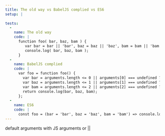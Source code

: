 ```yaml
---
title: The old way vs BabelJS complied vs ES6
setup: |
  
tests:
  -
    name: The old way
    code: |
      function foo( bar, baz, bam ) {
         var bar = bar || 'bar', baz = baz || 'baz', bam = bam || 'bam';
         console.log( bar, baz, bam );
      }
  -
    name: BabelJS complied
    code: |
      var foo = function foo() {
        var bar = arguments.length <= 0 || arguments[0] === undefined ? 'bar' : arguments[0];
        var baz = arguments.length <= 1 || arguments[1] === undefined ? 'baz' : arguments[1];
        var bam = arguments.length <= 2 || arguments[2] === undefined ? 'bam' : arguments[2];
        return console.log(bar, baz, bam);
      };
  -
    name: ES6
    code: |
      const foo = (bar = 'bar', baz = 'baz', bam = 'bam') => console.log( bar, baz, bam )
---
```

default arguments with JS arguments or ||
